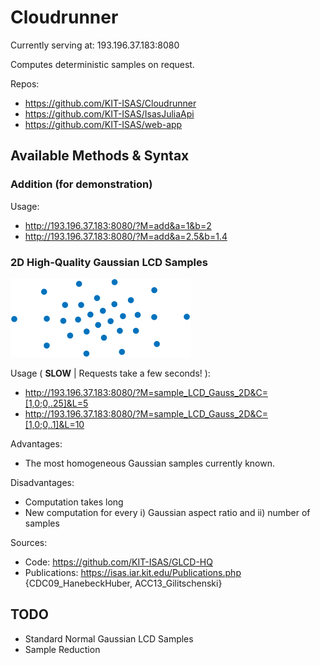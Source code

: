# Cloudrunner

Currently serving at: 193.196.37.183:8080

Computes deterministic samples on request.

Repos:

- https://github.com/KIT-ISAS/Cloudrunner
- https://github.com/KIT-ISAS/IsasJuliaApi
- https://github.com/KIT-ISAS/web-app


## Available Methods & Syntax

### Addition (for demonstration)

Usage:

- http://193.196.37.183:8080/?M=add&a=1&b=2
- http://193.196.37.183:8080/?M=add&a=2.5&b=1.4


### 2D High-Quality Gaussian LCD Samples

![plot](media/glcdhq.png)

Usage ( **SLOW** | Requests take a few seconds! ):

- <http://193.196.37.183:8080/?M=sample_LCD_Gauss_2D&C=[1,0;0,.25]&L=5>
- <http://193.196.37.183:8080/?M=sample_LCD_Gauss_2D&C=[1,0;0,.1]&L=10>

Advantages:

- The most homogeneous Gaussian samples currently known.

Disadvantages:

- Computation takes long
- New computation for every i) Gaussian aspect ratio and ii) number of samples

Sources:

- Code: https://github.com/KIT-ISAS/GLCD-HQ
- Publications: https://isas.iar.kit.edu/Publications.php  {CDC09_HanebeckHuber, ACC13_Gilitschenski}



## TODO
- Standard Normal Gaussian LCD Samples
- Sample Reduction



